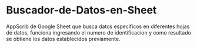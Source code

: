 # Buscador-de-Datos-en-Sheet
AppScrib de Google Sheet que busca datos especificos en diferentes hojas de datos, funciona ingresando el numero de identificacion y como resultado se obtiene los datos establecidos previamente.
